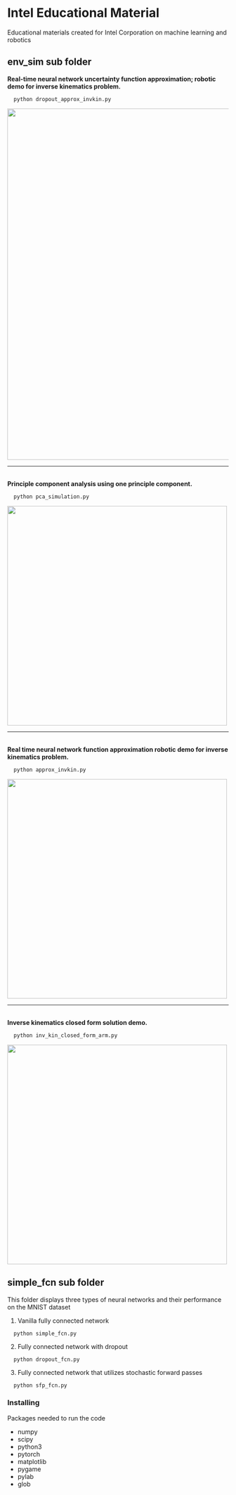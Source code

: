 # Intel Educational Material
Educational materials created for Intel Corporation on machine learning and robotics

## env_sim sub folder
**Real-time neural network uncertainty function approximation; robotic demo for inverse kinematics problem.**
```
  python dropout_approx_invkin.py
```
<img src="https://github.com/trevor-richardson/educational_material/blob/master/visualizations/stoch_for_passes.gif" width="800">

---

\
**Principle component analysis using one principle component.**
```
  python pca_simulation.py
```
<img src="https://github.com/trevor-richardson/educational_material/blob/master/visualizations/pca.gif" width="500">

---

\
**Real time neural network function approximation robotic demo for inverse kinematics problem.**
```
  python approx_invkin.py
```
<img src="https://github.com/trevor-richardson/educational_material/blob/master/visualizations/inv_kin_approx.gif" width="500">

---

\
**Inverse kinematics closed form solution demo.**
```
  python inv_kin_closed_form_arm.py
```
<img src="https://github.com/trevor-richardson/educational_material/blob/master/visualizations/inv_kin_closedform.gif" width="500">


## simple_fcn sub folder
This folder displays three types of neural networks and their performance on the MNIST dataset
1) Vanilla fully connected network
```
  python simple_fcn.py
```
2) Fully connected network with dropout
```
  python dropout_fcn.py
```
3) Fully connected network that utilizes stochastic forward passes
```
  python sfp_fcn.py
```


### Installing

Packages needed to run the code
* numpy
* scipy
* python3
* pytorch
* matplotlib
* pygame
* pylab
* glob
